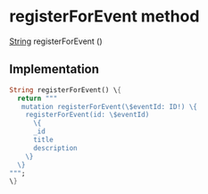 


# registerForEvent method








[String](https:api.flutter.dev/flutter/dart-core/String-class.html) registerForEvent
()








## Implementation

```dart
String registerForEvent() \{
  return """
   mutation registerForEvent(\$eventId: ID!) \{
    registerForEvent(id: \$eventId)
      \{
      _id
      title
      description
    \}
  \}
""";
\}
```








